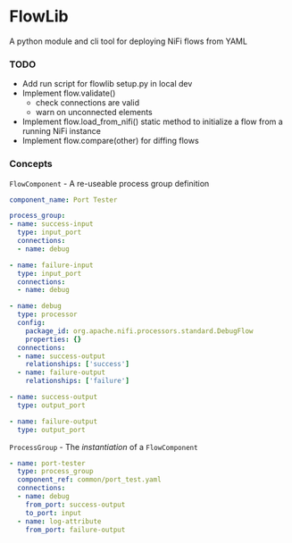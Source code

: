 # FlowLib #

A python module and cli tool for deploying NiFi flows from YAML

### TODO ###

- Add run script for flowlib setup.py in local dev
- Implement flow.validate()
  - check connections are valid
  - warn on unconnected elements
- Implement flow.load_from_nifi() static method to initialize a flow from a running NiFi instance
- Implement flow.compare(other) for diffing flows


### Concepts ###

`FlowComponent` - A re-useable process group definition

```yaml
component_name: Port Tester

process_group:
- name: success-input
  type: input_port
  connections:
  - name: debug

- name: failure-input
  type: input_port
  connections:
  - name: debug

- name: debug
  type: processor
  config:
    package_id: org.apache.nifi.processors.standard.DebugFlow
    properties: {}
  connections:
  - name: success-output
    relationships: ['success']
  - name: failure-output
    relationships: ['failure']

- name: success-output
  type: output_port

- name: failure-output
  type: output_port
```

`ProcessGroup` - The _instantiation_ of a `FlowComponent`

```yaml
- name: port-tester
  type: process_group
  component_ref: common/port_test.yaml
  connections:
  - name: debug
    from_port: success-output
    to_port: input
  - name: log-attribute
    from_port: failure-output
```
